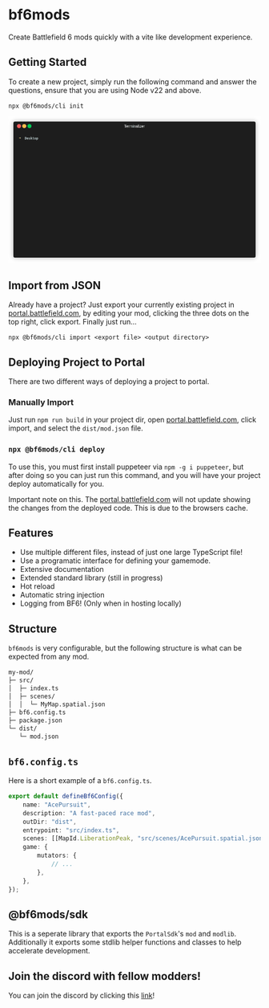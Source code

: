 # bf6mods

Create Battlefield 6 mods quickly with a vite like development experience.

## Getting Started

To create a new project, simply run the following command and answer the questions, ensure that you are using Node v22 and above.

```
npx @bf6mods/cli init
```

![Initializing a repo](https://raw.githubusercontent.com/bf6mods/bf6mods/refs/heads/main/media/terminal.gif "Initializing a repo")

## Import from JSON

Already have a project? Just export your currently existing project in [portal.battlefield.com](https://portal.battlefield.com), by editing your mod, clicking the three dots on the top right, click export. Finally just run...

```
npx @bf6mods/cli import <export file> <output directory>
```

## Deploying Project to Portal

There are two different ways of deploying a project to portal.

### Manually Import

Just run `npm run build` in your project dir, open [portal.battlefield.com](https://portal.battlefield.com), click import, and select the `dist/mod.json` file.

### `npx @bf6mods/cli deploy`

To use this, you must first install puppeteer via `npm -g i puppeteer`, but after doing so you can just run this command, and you will
have your project deploy automatically for you.

Important note on this. The [portal.battlefield.com](https://portal.battlefield.com) will not update showing the changes from the deployed code. This is due to the browsers cache.

## Features

- Use multiple different files, instead of just one large TypeScript file!
- Use a programatic interface for defining your gamemode.
- Extensive documentation
- Extended standard library (still in progress)
- Hot reload
- Automatic string injection
- Logging from BF6! (Only when in hosting locally)

## Structure

`bf6mods` is very configurable, but the following structure is what can be expected from any mod.

```
my-mod/
├─ src/
│  ├─ index.ts
│  ├─ scenes/
│  │  └─ MyMap.spatial.json
├─ bf6.config.ts
├─ package.json
└─ dist/
   └─ mod.json
```

## `bf6.config.ts`

Here is a short example of a `bf6.config.ts`.

```ts
export default defineBf6Config({
	name: "AcePursuit",
	description: "A fast-paced race mod",
	outDir: "dist",
	entrypoint: "src/index.ts",
	scenes: [[MapId.LiberationPeak, "src/scenes/AcePursuit.spatial.json"]],
	game: {
		mutators: {
			// ...
		},
	},
});
````

## @bf6mods/sdk

This is a seperate library that exports the `PortalSdk`'s `mod` and `modlib`. Additionally it exports some stdlib helper functions and classes to help accelerate development.

## Join the discord with fellow modders!

You can join the discord by clicking this [link](https://discord.gg/2gJ9fheYYK)!
